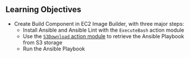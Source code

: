 ## Learning Objectives

* Create Build Component in EC2 Image Builder, with three major steps:
    * Install Ansible and Ansible Lint with the `ExecuteBash` action module
    * Use the [`S3Download` action module](https://docs.aws.amazon.com/imagebuilder/latest/userguide/image-builder-action-modules.html) to retrieve the Ansible Playbook from S3 storage
    * Run the Ansible Playbook